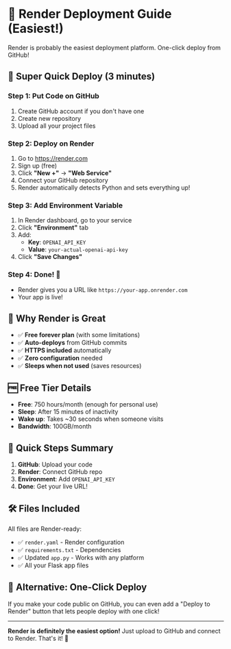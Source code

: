 # 🎨 Render Deployment Guide (Easiest!)

Render is probably the easiest deployment platform. One-click deploy from GitHub!

## 🚀 Super Quick Deploy (3 minutes)

### Step 1: Put Code on GitHub
1. Create GitHub account if you don't have one
2. Create new repository 
3. Upload all your project files

### Step 2: Deploy on Render
1. Go to https://render.com
2. Sign up (free)
3. Click **"New +"** → **"Web Service"**
4. Connect your GitHub repository
5. Render automatically detects Python and sets everything up!

### Step 3: Add Environment Variable
1. In Render dashboard, go to your service
2. Click **"Environment"** tab
3. Add:
   - **Key**: `OPENAI_API_KEY`
   - **Value**: `your-actual-openai-api-key`
4. Click **"Save Changes"**

### Step 4: Done! 🎉
- Render gives you a URL like `https://your-app.onrender.com`
- Your app is live!

## 📱 Why Render is Great

- ✅ **Free forever plan** (with some limitations)
- ✅ **Auto-deploys** from GitHub commits
- ✅ **HTTPS included** automatically
- ✅ **Zero configuration** needed
- ✅ **Sleeps when not used** (saves resources)

## 🆓 Free Tier Details

- **Free**: 750 hours/month (enough for personal use)
- **Sleep**: After 15 minutes of inactivity
- **Wake up**: Takes ~30 seconds when someone visits
- **Bandwidth**: 100GB/month

## 📝 Quick Steps Summary

1. **GitHub**: Upload your code
2. **Render**: Connect GitHub repo  
3. **Environment**: Add `OPENAI_API_KEY`
4. **Done**: Get your live URL!

## 🛠️ Files Included

All files are Render-ready:
- ✅ `render.yaml` - Render configuration
- ✅ `requirements.txt` - Dependencies  
- ✅ Updated `app.py` - Works with any platform
- ✅ All your Flask app files

## 🔗 Alternative: One-Click Deploy

If you make your code public on GitHub, you can even add a "Deploy to Render" button that lets people deploy with one click!

---

**Render is definitely the easiest option!** Just upload to GitHub and connect to Render. That's it! 🌟
